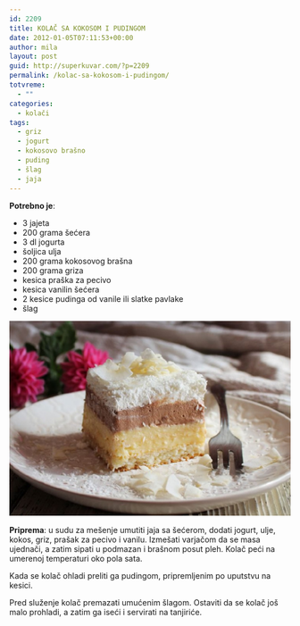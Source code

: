 ```yaml
---
id: 2209
title: KOLAČ SA KOKOSOM I PUDINGOM
date: 2012-01-05T07:11:53+00:00
author: mila
layout: post
guid: http://superkuvar.com/?p=2209
permalink: /kolac-sa-kokosom-i-pudingom/
totvreme:
  - ""
categories:
  - kolači
tags:
  - griz
  - jogurt
  - kokosovo brašno
  - puding
  - šlag
  - jaja
---
```



**Potrebno je**:

  * 3 jajeta
  * 200 grama šećera
  * 3 dl jogurta
  * šoljica ulja
  * 200 grama kokosovog brašna
  * 200 grama griza
  * kesica praška za pecivo
  * kesica vanilin šećera
  * 2 kesice pudinga od vanile ili slatke pavlake
  * šlag


![kokos puding kolac](/wp-content/uploads/2012/01/kokos-puding-kolac.jpg)

**Priprema**: u sudu za mešenje umutiti jaja sa šećerom, dodati jogurt, ulje, kokos, griz, prašak za pecivo i vanilu. Izmešati varjačom da se masa ujednači, a zatim sipati u podmazan i brašnom posut pleh. Kolač peći na umerenoj temperaturi oko pola sata.

Kada se kolač ohladi preliti ga pudingom, pripremljenim po uputstvu na kesici.

Pred služenje kolač premazati umućenim šlagom. Ostaviti da se kolač još malo prohladi, a zatim ga iseći i servirati na tanjiriće.
